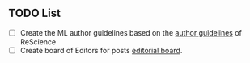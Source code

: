 TODO List
---

- [ ] Create the ML author guidelines based on the [author guidelines](https://rescience.github.io/write) of ReScience
- [ ] Create board of Editors for posts [editorial board](https://rescience.github.io/board).
